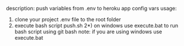 description:
push variables from .env to heroku app config vars
usage:
1) clone your project .env file to the root folder
2) execute bash script push.sh
2*) on windows use execute.bat to run bash script using git bash
note:
if you are using windows use execute.bat
